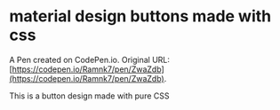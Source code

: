 # material design buttons made with css

A Pen created on CodePen.io. Original URL: [https://codepen.io/Ramnk7/pen/ZwaZdb](https://codepen.io/Ramnk7/pen/ZwaZdb).

This is a button design made with pure CSS

